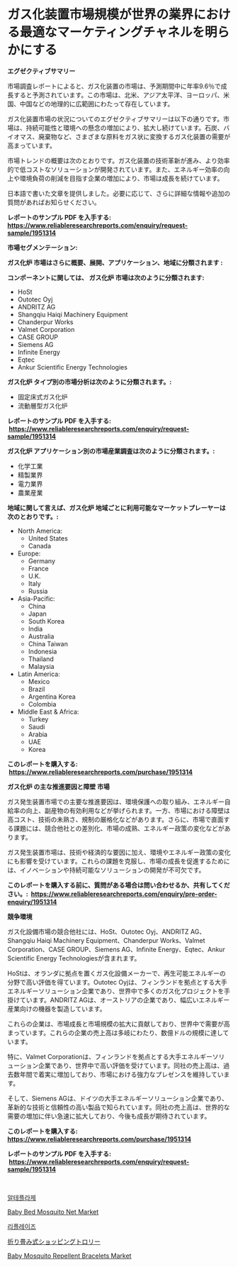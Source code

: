 <p><h1>ガス化装置市場規模が世界の業界における最適なマーケティングチャネルを明らかにする</h1></p><p><strong>エグゼクティブサマリー</strong></p>
<p><p>市場調査レポートによると、ガス化装置の市場は、予測期間中に年率9.6％で成長すると予測されています。この市場は、北米、アジア太平洋、ヨーロッパ、米国、中国などの地理的に広範囲にわたって存在しています。</p><p>ガス化装置市場の状況についてのエグゼクティブサマリーは以下の通りです。市場は、持続可能性と環境への懸念の増加により、拡大し続けています。石炭、バイオマス、廃棄物など、さまざまな原料をガス状に変換するガス化装置の需要が高まっています。</p><p>市場トレンドの概要は次のとおりです。ガス化装置の技術革新が進み、より効率的で低コストなソリューションが開発されています。また、エネルギー効率の向上や環境負荷の削減を目指す企業の増加により、市場は成長を続けています。</p><p>日本語で書いた文章を提供しました。必要に応じて、さらに詳細な情報や追加の質問があればお知らせください。</p></p>
<p><strong>レポートのサンプル PDF を入手する: <a href="https://www.reliableresearchreports.com/enquiry/request-sample/1951314">https://www.reliableresearchreports.com/enquiry/request-sample/1951314</a></strong></p>
<p><strong>市場セグメンテーション:</strong></p>
<p><strong> ガス化炉 市場はさらに概要、展開、アプリケーション、地域に分類されます :</strong></p>
<p><strong>コンポーネントに関しては、 ガス化炉 市場は次のように分類されます: &nbsp;</strong></p>
<p><ul><li>HoSt</li><li>Outotec Oyj</li><li>ANDRITZ AG</li><li>Shangqiu Haiqi Machinery Equipment</li><li>Chanderpur Works</li><li>Valmet Corporation</li><li>CASE GROUP</li><li>Siemens AG</li><li>Infinite Energy</li><li>Eqtec</li><li>Ankur Scientific Energy Technologies</li></ul></p>
<p><strong> ガス化炉 タイプ別の市場分析は次のように分類されます。:</strong></p>
<p><ul><li>固定床式ガス化炉</li><li>流動層型ガス化炉</li></ul></p>
<p><strong>レポートのサンプル PDF を入手する: &nbsp;<a href="https://www.reliableresearchreports.com/enquiry/request-sample/1951314">https://www.reliableresearchreports.com/enquiry/request-sample/1951314</a></strong></p>
<p><strong> ガス化炉 アプリケーション別の市場産業調査は次のように分類されます。:</strong></p>
<p><ul><li>化学工業</li><li>精製業界</li><li>電力業界</li><li>農業産業</li></ul></p>
<p><strong>地域に関して言えば、ガス化炉 地域ごとに利用可能なマーケットプレーヤーは次のとおりです。:</strong></p>
<p><ul>
    <li>
        North America:
        <ul>
            <li>United States</li>
            <li>Canada</li>
        </ul>
    </li>
    <li>
        Europe:
        <ul>
            <li>Germany</li>
            <li>France</li>
            <li>U.K.</li>
            <li>Italy</li>
            <li>Russia</li>
        </ul>
    </li>
    <li>
        Asia-Pacific:
        <ul>
            <li>China</li>
            <li>Japan</li>
            <li>South Korea</li>
            <li>India</li>
            <li>Australia</li>
            <li>China Taiwan</li>
            <li>Indonesia</li>
            <li>Thailand</li>
            <li>Malaysia</li>
        </ul>
    </li>
    <li>
        Latin America:
        <ul>
            <li>Mexico</li>
            <li>Brazil</li>
            <li>Argentina Korea</li>
            <li>Colombia</li>
        </ul>
    </li>
    <li>
        Middle East & Africa:
        <ul>
            <li>Turkey</li>
            <li>Saudi</li>
            <li>Arabia</li>
            <li>UAE</li>
            <li>Korea</li>
        </ul>
    </li>
    </ul></p>
<p><strong>このレポートを購入する: &nbsp;<a href="https://www.reliableresearchreports.com/purchase/1951314">https://www.reliableresearchreports.com/purchase/1951314</a></strong></p>
<p><strong>ガス化炉 の主な推進要因と障壁 市場</strong></p>
<p><p>ガス発生装置市場での主要な推進要因は、環境保護への取り組み、エネルギー自給率の向上、副産物の有効利用などが挙げられます。一方、市場における障壁は高コスト、技術の未熟さ、規制の厳格化などがあります。さらに、市場で直面する課題には、競合他社との差別化、市場の成熟、エネルギー政策の変化などがあります。</p><p>ガス発生装置市場は、技術や経済的な要因に加え、環境やエネルギー政策の変化にも影響を受けています。これらの課題を克服し、市場の成長を促進するためには、イノベーションや持続可能なソリューションの開発が不可欠です。</p></p>
<p><strong>このレポートを購入する前に、質問がある場合は問い合わせるか、共有してください。:&nbsp; <a href="https://www.reliableresearchreports.com/enquiry/pre-order-enquiry/1951314">https://www.reliableresearchreports.com/enquiry/pre-order-enquiry/1951314</a></strong></p>
<p><strong>競争環境</strong></p>
<p><p>ガス化設備市場の競合他社には、HoSt、Outotec Oyj、ANDRITZ AG、Shangqiu Haiqi Machinery Equipment、Chanderpur Works、Valmet Corporation、CASE GROUP、Siemens AG、Infinite Energy、Eqtec、Ankur Scientific Energy Technologiesが含まれます。</p><p>HoStは、オランダに拠点を置くガス化設備メーカーで、再生可能エネルギーの分野で高い評価を得ています。Outotec Oyjは、フィンランドを拠点とする大手エネルギーソリューション企業であり、世界中で多くのガス化プロジェクトを手掛けています。ANDRITZ AGは、オーストリアの企業であり、幅広いエネルギー産業向けの機器を製造しています。</p><p>これらの企業は、市場成長と市場規模の拡大に貢献しており、世界中で需要が高まっています。これらの企業の売上高は多岐にわたり、数億ドルの規模に達しています。</p><p>特に、Valmet Corporationは、フィンランドを拠点とする大手エネルギーソリューション企業であり、世界中で高い評価を受けています。同社の売上高は、過去数年間で着実に増加しており、市場における強力なプレゼンスを維持しています。</p><p>そして、Siemens AGは、ドイツの大手エネルギーソリューション企業であり、革新的な技術と信頼性の高い製品で知られています。同社の売上高は、世界的な需要の増加に伴い急速に拡大しており、今後も成長が期待されています。</p></p>
<p><strong>このレポートを購入する: &nbsp; <a href="https://www.reliableresearchreports.com/purchase/1951314">https://www.reliableresearchreports.com/purchase/1951314</a></strong></p>
<p><strong>レポートのサンプル PDF を入手する: &nbsp;<a href="https://www.reliableresearchreports.com/enquiry/request-sample/1951314">https://www.reliableresearchreports.com/enquiry/request-sample/1951314</a></strong><strong></strong></p>
<p>&nbsp;</p>
<p><p><a href="https://github.com/GabrielBlanda5656/Market-Research-Report-List-1/blob/main/52194147197.md">알테플라제</a></p><p><a href="https://github.com/fiixsa/Market-Research-Report-List-2/blob/main/baby-bed-mosquito-net-market.md">Baby Bed Mosquito Net Market</a></p><p><a href="https://github.com/CorEmtymerich56566/Market-Research-Report-List-1/blob/main/64992077198.md">리플레이즈</a></p><p><a href="https://github.com/AriMuller2009/Market-Research-Report-List-1/blob/main/78116127738.md">折り畳み式ショッピングトロリー</a></p><p><a href="https://github.com/Airanohannonzb68e5pb53oc1/Market-Research-Report-List-1/blob/main/baby-mosquito-repellent-bracelets-market.md">Baby Mosquito Repellent Bracelets Market</a></p></p>